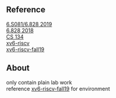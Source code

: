 ## Reference  
[6.S081/6.828 2019](https://pdos.csail.mit.edu/6.828/2019/index.html)  
[6.828 2018](https://pdos.csail.mit.edu/6.828/2018/)  
[CS 134](https://www.cs.hmc.edu/~rhodes/courses/cs134/sp19/syllabus.html)  
[xv6-riscv](https://github.com/mit-pdos/xv6-riscv)  
[xv6-riscv-fall19](https://github.com/mit-pdos/xv6-riscv-fall19)  
## About
only contain plain lab work  
reference [xv6-riscv-fall19](https://github.com/mit-pdos/xv6-riscv-fall19) for environment
